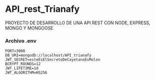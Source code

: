 # API_rest_Trianafy
PROYECTO DE DESARROLLO DE UNA API REST CON NODE, EXPRESS, MONGO Y MONGOOSE

### **Archivo .env**

    PORT=3000
    DB_URI=mongodb://localhost/API_trianafy
    JWT_SECRET=esteEsElSecretoDeCayetanoEsMolon
    BCRYPT_ROUNDS=12
    JWT_LIFETIME=1d
    JWT_ALGORITHM=HS256
